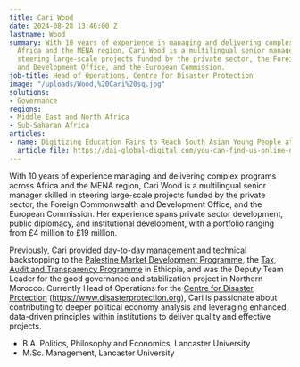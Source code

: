 ```yaml
---
title: Cari Wood
date: 2024-08-28 13:46:00 Z
lastname: Wood
summary: With 10 years of experience in managing and delivering complex programs across
  Africa and the MENA region, Cari Wood is a multilingual senior manager skilled in
  steering large-scale projects funded by the private sector, the Foreign Commonwealth
  and Development Office, and the European Commission.
job-title: Head of Operations, Centre for Disaster Protection
image: "/uploads/Wood,%20Cari%20sq.jpg"
solutions:
- Governance
regions:
- Middle East and North Africa
- Sub-Saharan Africa
articles:
- name: Digitizing Education Fairs to Reach South Asian Young People at Scale
  article_file: https://dai-global-digital.com/you-can-find-us-online-digitizing-education-fairs-to-reach-south-asian-youth-at-scale.html
---
```


With 10 years of experience managing and delivering complex programs across Africa and the MENA region, Cari Wood is a multilingual senior manager skilled in steering large-scale projects funded by the private sector, the Foreign Commonwealth and Development Office, and the European Commission. Her experience spans private sector development, public diplomacy, and institutional development, with a portfolio ranging from £4 million to £19 million. 

Previously, Cari provided day-to-day management and technical backstopping to the [Palestine Market Development Programme](https://www.dai.com/our-work/projects/palestinian-market-development-programme-pmdp), the [Tax, Audit and Transparency Programme](https://www.dai.com/our-work/projects/ethiopia-tax-audit-and-transparency-programme-taut) in Ethiopia, and was the Deputy Team Leader for the good governance and stabilization project in Northern Morocco. Currently Head of Operations for the [Centre for Disaster Protection](https://www.dai.com/our-work/projects/worldwide-centre-for-disaster-protection) (https://www.disasterprotection.org), Cari is passionate about contributing to deeper political economy analysis and leveraging enhanced, data-driven principles within institutions to deliver quality and effective projects.

* B.A. Politics, Philosophy and Economics, Lancaster University
* M.Sc. Management, Lancaster University
 
